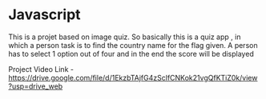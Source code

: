 # Javascript
This is a projet based on image quiz. So basically this is a quiz app , in which a person task is to find the country name for the flag given. A person has to select 1 option out of four and in the end the score will be displayed

Project Video Link - https://drive.google.com/file/d/1EkzbTAjfG4zSclfCNKok21vgQfKTiZ0k/view?usp=drive_web
